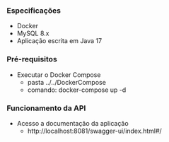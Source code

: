 ### Especificações

* Docker
* MySQL 8.x
* Aplicação escrita em Java 17

### Pré-requisitos
* Executar o Docker Compose
  * pasta ../../DockerCompose
  * comando: docker-compose up -d

### Funcionamento da API
* Acesso a documentação da aplicação
  * http://localhost:8081/swagger-ui/index.html#/



